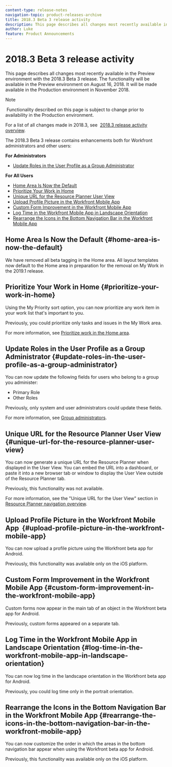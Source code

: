 ```yaml
---
content-type: release-notes
navigation-topic: product-releases-archive
title: 2018.3 Beta 3 release activity
description: This page describes all changes most recently available in the Preview environment with the 2018.3 Beta 3 release. The functionality will be available in the Preview environment on August 16, 2018. It will be made available in the Production environment in November 2018.
author: Luke
feature: Product Announcements
---
```


# 2018.3 Beta 3 release activity

This page describes all changes most recently available in the Preview environment with the 2018.3 Beta 3 release.&nbsp;The functionality will be available in the Preview environment on August 16, 2018. It will be made available in&nbsp;the Production environment in November 2018.

>[!NOTE]
>
>&nbsp;Functionality described on this page is subject to change prior to availability in the Production environment.

For a list of all changes made in 2018.3, see&nbsp; [2018.3 release activity overview](../../../../product-announcements/product-releases/quarterly-release-archive/2018.3-release-activity/2018.3-release-activity-overview.md).

The 2018.3 Beta 3 release contains&nbsp;enhancements both for Workfront administrators and other users:

**For Administrators**

* [Update Roles in the User Profile as a Group Administrator](#update-roles-in-the-user-profile-as-a-group-administrator)

**For All Users**

* [Home Area Is Now the Default](#home-area-is-now-the-default) 
* [Prioritize Your Work in Home](#prioritize-your-work-in-home) 
* [Unique URL for the Resource Planner User View](#unique-url-for-the-resource-planner-user-view) 
* [Upload Profile Picture in the Workfront Mobile App](#upload-profile-picture-in-the-workfront-mobile-app)&nbsp;
* [Custom Form Improvement in the Workfront Mobile App](#custom-form-improvement-in-the-workfront-mobile-app) 
* [Log Time in the Workfront Mobile App in Landscape Orientation](#log-time-in-the-workfront-mobile-app-in-landscape-orientation) 
* [Rearrange the Icons in the Bottom Navigation Bar in the Workfront Mobile App](#rearrange-the-icons-in-the-bottom-navigation-bar-in-the-workfront-mobile-app)

## Home Area Is Now the Default {#home-area-is-now-the-default}

We have removed all beta tagging in the Home area. All layout templates now default to the Home area in preparation for the removal on My Work in the 2019.1 release.

## Prioritize Your Work in Home {#prioritize-your-work-in-home}

Using the My Priority sort option, you can now prioritize any work item in your work list that's important to you.

Previously, you could prioritize only tasks and issues in the My Work area.

For more information, see [Prioritize work in the Home area](../../../../workfront-basics/using-home/using-the-home-area/prioritize-work-in-home.md).

## Update Roles in the User Profile as a Group Administrator {#update-roles-in-the-user-profile-as-a-group-administrator}

You can now update the following fields for users who belong to a group you administer:

* Primary Role
* Other Roles

Previously, only system and user administrators could update these fields.&nbsp;

For more information, see [Group administrators](../../../../administration-and-setup/manage-groups/group-roles/group-administrators.md).

## Unique URL for the Resource Planner User View {#unique-url-for-the-resource-planner-user-view}

You can now generate a unique URL for the Resource Planner&nbsp;when displayed in the User View. You can embed the URL into a dashboard, or paste it into a new browser tab or window to display the User View outside of the Resource Planner tab.

Previously, this functionality was not available.

For more information, see the "Unique URL for the User View" section in [Resource Planner navigation overview](../../../../resource-mgmt/resource-planning/resource-planner-navigation.md).

## Upload Profile Picture in the Workfront Mobile App&nbsp; {#upload-profile-picture-in-the-workfront-mobile-app}

You can now upload a profile picture using the Workfront beta app for Android.

Previously, this functionality was available only on the iOS platform.&nbsp;

<!--
<p data-mc-conditions="QuicksilverOrClassic.Draft mode">For more information, see .</p>
-->

## Custom Form Improvement in the Workfront Mobile App {#custom-form-improvement-in-the-workfront-mobile-app}

Custom forms now appear in the main tab of an object in the Workfront beta app for Android.

Previously,&nbsp;custom forms appeared on a separate tab.

<!--
<p data-mc-conditions="QuicksilverOrClassic.Draft mode">For more information, see the "Editing Custom Forms" section in .</p>
-->

## Log Time in the Workfront Mobile App in Landscape Orientation {#log-time-in-the-workfront-mobile-app-in-landscape-orientation}

You can now log time in the landscape orientation in the Workfront beta app for Android.

Previously, you could log time only in the portrait orientation.

<!--
<p data-mc-conditions="QuicksilverOrClassic.Draft mode">For more information, see </p>
-->

## Rearrange the Icons in the Bottom Navigation Bar in the Workfront Mobile App {#rearrange-the-icons-in-the-bottom-navigation-bar-in-the-workfront-mobile-app}

You can now customize the order in which the areas in the bottom navigation bar appear when using the Workfront beta app for Android.

Previously, this functionality was available only on the iOS platform.

<!--
<p data-mc-conditions="QuicksilverOrClassic.Draft mode">For more information, see .</p>
-->
